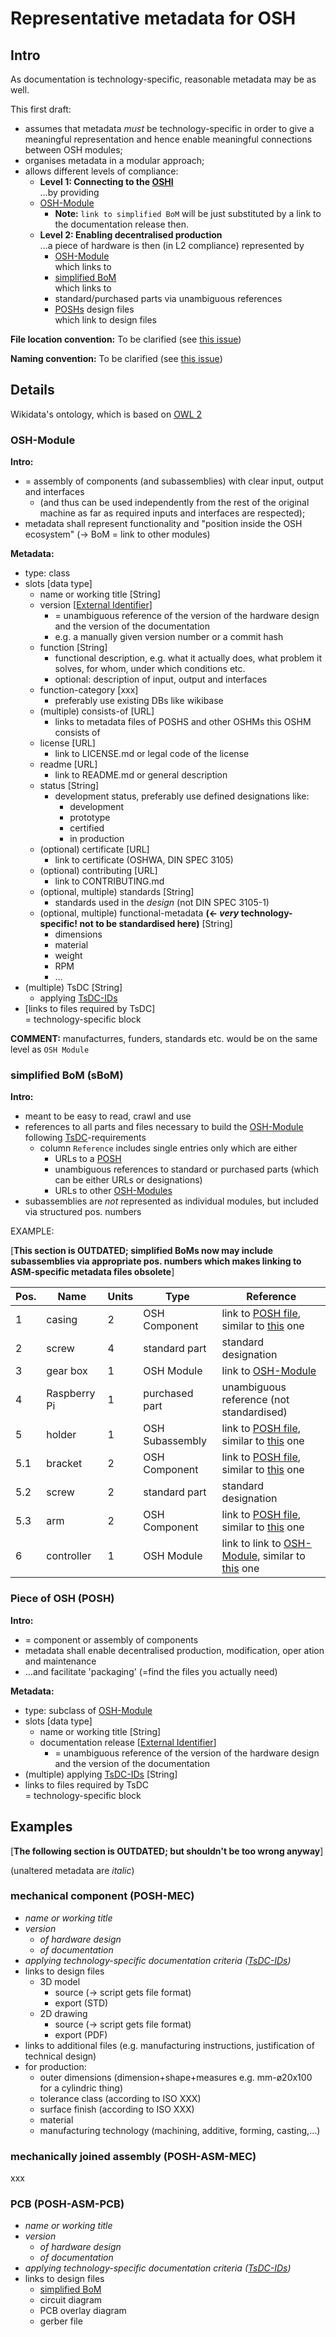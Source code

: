# Representative metadata for OSH

## Intro

As documentation is technology-specific, reasonable metadata may be as well.

This first draft:

- assumes that metadata _must_ be technology-specific in order to give a meaningful representation and hence enable meaningful connections between OSH modules;
- organises metadata in a modular approach;
- allows different levels of compliance:
  - **Level 1: Connecting to the [OSHI](README.md)**\
  …by providing
  - [OSH-Module](#osh-module)
    - **Note:** `link to simplified BoM` will be just substituted by a link to the documentation release then.
  - **Level 2: Enabling decentralised production**\
  …a piece of hardware is then (in L2 compliance) represented by
    - [OSH-Module](#osh-module)\
    which links to
    - [simplified BoM](#simplified-bom-sbom)\
    which links to
    - standard/purchased parts via unambiguous references
    - [POSHs](#piece-of-osh-posh) design files\
    which link to design files

**File location convention:** To be clarified (see [this issue](https://github.com/OPEN-NEXT/OSHI/issues/5))

**Naming convention:**  To be clarified (see [this issue](https://github.com/OPEN-NEXT/OSHI/issues/5))

## Details

Wikidata's ontology, which is based on [OWL 2](https://www.w3.org/TR/owl2-rdf-based-semantics/)

<!---
TBC:

- sBoM is no longer input but an optional of the OSHI
  - relation between OSHMs and POSHs can be easily shown with an extra field 'consists-of' (OSHMs point to POSHs/other OSHMs; = toplevel points to lowlevel)
- for better readability, the following section may start with "properties" describing all slots, followed by OSHM, POSH etc. just containing the slot names
--->

### OSH-Module

**Intro:**

- = assembly of components (and subassemblies) with clear input, output and interfaces
  - (and thus can be used independently from the rest of the original machine as far as required inputs and interfaces are respected);
- metadata shall represent functionality and "position inside the OSH ecosystem" (→ BoM = link to other modules)

**Metadata:**

- type: class
- slots [data type]
  - name or working title [String]
  - version [[External Identifier](https://www.wikidata.org/wiki/Wikidata:External_identifiers)]
    - = unambiguous reference of the version of the hardware design and the version of the documentation
    - e.g. a manually given version number or a commit hash
  - function [String]
    - functional description, e.g. what it actually does, what problem it solves, for whom, under which conditions etc.
    - optional: description of input, output and interfaces
  - function-category [xxx]
    - preferably use existing DBs like wikibase
  - (multiple) consists-of [URL]
    - links to metadata files of POSHS and other OSHMs this OSHM consists of
  - license [URL]
    - link to LICENSE.md or legal code of the license
  - readme [URL]
    - link to README.md or general description
  - status [String]
    - development status, preferably use defined designations like:
      - development
      - prototype
      - certified
      - in production
  - (optional) certificate [URL]
    - link to certificate (OSHWA, DIN SPEC 3105)
  - (optional) contributing [URL]
    - link to CONTRIBUTING.md
  - (optional, multiple) standards [String]
    - standards used in the _design_ (not DIN SPEC 3105-1)
  - (optional, multiple) functional-metadata **(← _very_ technology-specific! not to be standardised here)** [String]
    - dimensions
    - material
    - weight
    - RPM
    - …
- (multiple) TsDC [String]
  - applying [TsDC-IDs](https://gitlab.com/OSEGermany/oh-tsdc/-/blob/master/TsDC-DB-print.md)
- [links to files required by TsDC]\
= technology-specific block

**COMMENT:** manufacturres, funders, standards etc. would be on the same level as `OSH Module`

### simplified BoM (sBoM)

**Intro:**

- meant to be easy to read, crawl and use
- references to all parts and files necessary to build the [OSH-Module](#osh-module) following [TsDC](https://gitlab.com/OSEGermany/oh-tsdc/)-requirements
  - column `Reference` includes single entries only which are either
    - URLs to a [POSH](#piece-of-osh-posh)
    - unambiguous references to standard or purchased parts (which can be either URLs or designations)
    - URLs to other [OSH-Modules](#osh-module)
- subassemblies are _not_ represented as individual modules, but included via structured pos. numbers

EXAMPLE:

[**This section is OUTDATED; simplified BoMs now may include subassemblies via appropriate pos. numbers which makes linking to ASM-specific metadata files obsolete**]

| Pos. | Name         | Units | Type            | Reference                                                                           |
|------|--------------|-------|-----------------|-------------------------------------------------------------------------------------|
| 1    | casing       | 2     | OSH Component   | link to [POSH file](#piece-of-osh-posh), similar to [this](#mechanical-component-posh-mec) one                                      |
| 2    | screw        | 4     | standard part   | standard designation                                                                |
| 3    | gear box     | 1     | OSH Module      | link to [OSH-Module](#osh-module)                                                   |
| 4    | Raspberry Pi | 1     | purchased part  | unambiguous reference (not standardised)                                            |
| 5    | holder       | 1     | OSH Subassembly | link to [POSH file](#piece-of-osh-posh), similar to [this](#mechanical-component-posh-mec) one                                      |
| 5.1  | bracket      | 2     | OSH Component   | link to [POSH file](#piece-of-osh-posh), similar to [this](#mechanical-component-posh-mec) one                                      |
| 5.2  | screw        | 2     | standard part   | standard designation                                                                |
| 5.3  | arm          | 2     | OSH Component   | link to [POSH file](#piece-of-osh-posh), similar to [this](#mechanical-component-posh-mec) one                                      |
| 6    | controller   | 1     | OSH Module      | link to link to [OSH-Module](#osh-module), similar to [this](#pcb-posh-asm-pcb) one |

### Piece of OSH (POSH)

**Intro:**

- = component or assembly of components
- metadata shall enable decentralised production, modification, oper  ation and maintenance
- …and facilitate 'packaging' (=find the files you actually need)

**Metadata:**

- type: subclass of [OSH-Module](#osh-module)
- slots [data type]
  - name or working title [String]
  - documentation release [[External Identifier](https://www.wikidata.org/wiki/Wikidata:External_identifiers)]
    - = unambiguous reference of the version of the hardware design and the version of the documentation
- (multiple) applying [TsDC-IDs](https://gitlab.com/OSEGermany/oh-tsdc/-/blob/master/TsDC-DB-print.md) [String]
- links to files required by TsDC\
= technology-specific block

## Examples

[**The following section is OUTDATED; but shouldn't be too wrong anyway**]

(unaltered metadata are *italic*)

### mechanical component (POSH-MEC)

- *name or working title*
- *version*
  - *of hardware design*
  - *of documentation*
- *applying technology-specific documentation criteria ([TsDC-IDs](https://gitlab.com/OSEGermany/oh-tsdc/-/blob/master/TsDC-DB-print.md))*
- links to design files
  - 3D model
    - source (→ script gets file format)
    - export (STD)
  - 2D drawing
    - source (→ script gets file format)
    - export (PDF)
- links to additional files (e.g. manufacturing instructions, justification of technical design)
- for production:
  - outer dimensions (dimension+shape+measures e.g. mm-ø20x100 for a cylindric thing)
  - tolerance class (according to ISO XXX)
  - surface finish (according to ISO XXX)
  - material
  - manufacturing technology (machining, additive, forming, casting,…)

### mechanically joined assembly (POSH-ASM-MEC)

xxx

### PCB (POSH-ASM-PCB)

- *name or working title*
- *version*
  - *of hardware design*
  - *of documentation*
- *applying technology-specific documentation criteria ([TsDC-IDs](https://gitlab.com/OSEGermany/oh-tsdc/-/blob/master/TsDC-DB-print.md))*
- links to design files
  - [simplified BoM](#simplified-bom)
  - circuit diagram
  - PCB overlay diagram
  - gerber file
